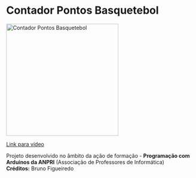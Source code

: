 # Contador Pontos Basquetebol

<a href="https://youtu.be/PJpOuQSS4WY">
<img width="300" src="https://img.youtube.com/vi/PJpOuQSS4WY/0.jpg" alt="Contador Pontos Basquetebol"/>
  <p>Link para vídeo</p>
</a>
<p>
  Projeto desenvolvido no âmbito da ação de formação - <b>Programação com Arduinos da ANPRI</b> (Associação de Professores de Informática)<br>
  <b>Créditos:</b> Bruno Figueiredo
</p>
